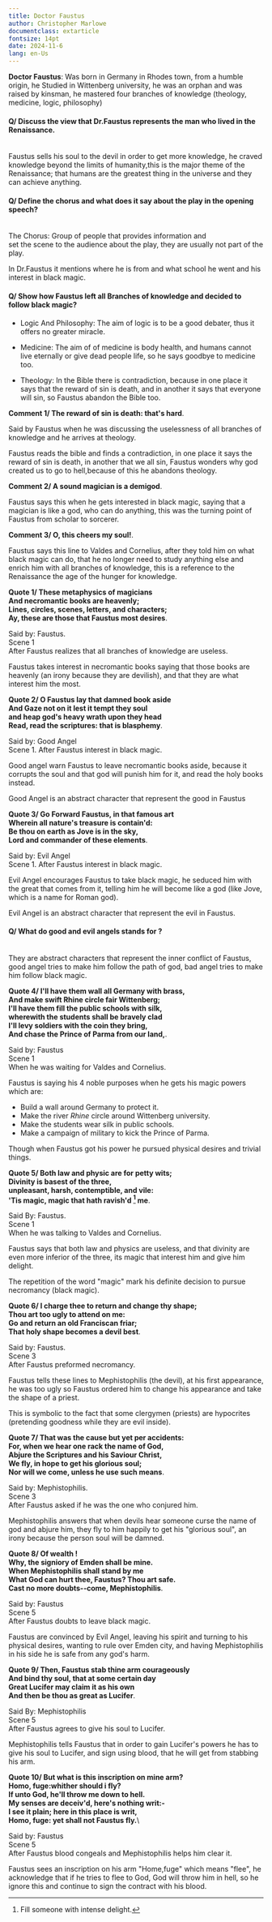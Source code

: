 ```yaml
---
title: Doctor Faustus
author: Christopher Marlowe
documentclass: extarticle
fontsize: 14pt
date: 2024-11-6
lang: en-Us
---
```

**Doctor Faustus**: Was born in Germany in Rhodes town,
from a humble origin, he Studied in Wittenberg university,
he was an orphan and was raised by kinsman, he mastered 
four branches of knowledge (theology, medicine, logic,
philosophy)

#### Q/ Discuss the view that Dr.Faustus represents the man who lived in the Renaissance.
\
Faustus sells his soul to the devil in order to get more
knowledge, he craved knowledge beyond the limits of 
humanity,this is the major theme of the Renaissance; 
that humans are the greatest thing in the universe
and they can achieve anything.

#### Q/ Define the chorus and what does it say about the play in the opening speech?
\
The Chorus: Group of people that provides information and  
set the scene to the audience about the play, they are 
usually not part of the play.

In Dr.Faustus it mentions where he is from and what school
he went and his interest in black magic.

#### Q/ Show how Faustus left all Branches of knowledge and decided to follow black magic?
* Logic And Philosophy: The aim of logic is to be a good 
debater, thus it offers no greater miracle.

* Medicine: The aim of of medicine is body health,
and humans cannot live eternally or give dead people life,
so he says goodbye to medicine too.

* Theology: In the Bible there is contradiction, because 
in one place it says that the reward of sin is death, 
and in another it says that everyone will sin, so Faustus 
abandon the Bible too.

**Comment 1/ The reward of sin is death: that's hard**\.

Said by Faustus when he was discussing the uselessness of
all branches of knowledge and he arrives at theology.

Faustus reads the bible and finds a contradiction, in one
place it says the reward of sin is death, in another that
we all sin, Faustus wonders why god created us to go to 
hell,because of this he abandons theology.

**Comment 2/ A sound magician is a demigod**\.

Faustus says this when he gets interested in black magic,
saying that a magician is like a god, who can do anything,
this was the turning point of Faustus from scholar 
to sorcerer.

**Comment 3/ O, this cheers my soul!**\.

Faustus says this line to Valdes and Cornelius, after
they told him on what black magic can do, that he no longer
need to study anything else and enrich him 
with all branches of knowledge, this is a reference to the
Renaissance the age of the hunger for knowledge.

**Quote 1/ These metaphysics of magicians**\
**And necromantic books are heavenly;**\
**Lines, circles, scenes, letters, and characters;**\
**Ay, these are those that Faustus most desires**\.

Said by: Faustus.\
Scene 1\
After Faustus realizes that all branches of knowledge are useless. 

Faustus takes interest in necromantic books saying that those
books are heavenly (an irony because they are devilish),
and that they are what interest him the most.

**Quote 2/ O Faustus lay that damned book aside**\
**And Gaze not on it lest it tempt they soul**\
**and heap god's heavy wrath upon they head**\
**Read, read the scriptures: that is blasphemy**\.

Said by: Good Angel\
Scene 1\.
After Faustus interest in black magic. 

Good angel warn Faustus to leave necromantic books aside,
because it corrupts the soul and that god will punish
him for it, and read the holy books instead.

Good Angel is an abstract character that represent the good in Faustus

**Quote 3/ Go Forward Faustus, in that famous art**\
**Wherein all nature's treasure is contain'd:**\
**Be thou on earth as Jove is in the sky,**\
**Lord and commander of these elements**\.

Said by: Evil Angel\
Scene 1\.
After Faustus interest in black magic. 
 

Evil Angel encourages Faustus to take black magic,
he seduced him with the great that comes from it,
telling him he will become like a god (like Jove, which is
a name for Roman god).

Evil Angel is an abstract character that represent the evil in Faustus.

#### Q/ What do good and evil angels stands for ?
\
They are abstract characters that represent the inner
conflict of Faustus, good angel tries to make him follow 
the path of god, bad angel tries to make him follow black 
magic.

**Quote 4/ I'll have them wall all Germany with brass,**\
**And make swift Rhine circle fair Wittenberg;**\
**I'll have them fill the public schools with silk,**\
**wherewith the students shall be bravely clad**\
**I'll levy soldiers with the coin they bring,**\
**And chase the Prince of Parma from our land,**\.

Said by: Faustus\
Scene 1\
When he was waiting for Valdes and Cornelius.

Faustus is saying his 4 noble purposes when he gets his 
magic powers which are:

- Build a wall around Germany to protect it.
- Make the river *Rhine* circle around Wittenberg university.
- Make the students wear silk in public schools.
- Make a campaign of military to kick the Prince of Parma.

Though when Faustus got his power he pursued physical 
desires and trivial things.

**Quote 5/ Both law and physic are for petty wits;**\
**Divinity is basest of the three,**\
**unpleasant, harsh, contemptible, and vile:**\
**'Tis magic, magic that hath ravish'd [^1] me**\.

Said By: Faustus.\
Scene 1\
When he was talking to Valdes and Cornelius.

Faustus says that both law and physics are useless, and that 
divinity are even more inferior of the three, its magic that 
interest him and give him delight.

The repetition of the word "magic" mark his definite decision to pursue
necromancy (black magic).

[^1]:  Fill someone with intense delight.

**Quote 6/ I charge thee to return and change thy shape;**\
**Thou art too ugly to attend on me:**\
**Go and return an old Franciscan friar;**\
**That holy shape becomes a devil best**\.

Said by: Faustus.\
Scene 3\
After Faustus preformed necromancy.

Faustus tells these lines to Mephistophilis (the devil),
at his first appearance, he was too ugly so Faustus ordered
him to change his appearance and take the shape of a priest.

This is symbolic to the fact that some clergymen (priests)
are hypocrites (pretending goodness while they are evil inside).

**Quote 7/ That was the cause but yet per accidents:**\
**For, when we hear one rack the name of God,**\
**Abjure the Scriptures and his Saviour Christ,**\
**We fly, in hope to get his glorious soul;**\
**Nor will we come, unless he use such means**\.


Said by: Mephistophilis.\
Scene 3\
After Faustus asked if he was the one who conjured him.

Mephistophilis answers that when devils hear someone
curse the name of god and abjure him, they fly to him
happily to get his "glorious soul", an irony because 
the person soul will be damned.

**Quote 8/ Of wealth !**\
**Why, the signiory of Emden shall be mine.**\
**When Mephistophilis shall stand by me**\
**What God can hurt thee, Faustus? Thou art safe.**\
**Cast no more doubts--come, Mephistophilis**\.

Said by: Faustus\
Scene 5\
After Faustus doubts to leave black magic.

Faustus are convinced by Evil Angel, leaving his spirit
and turning to his physical desires, wanting to rule over
Emden city, and having Mephistophilis in his side
he is safe from any god's harm.

**Quote 9/ Then, Faustus stab thine arm courageously**\
**And bind thy soul, that at some certain day**\
**Great Lucifer may claim it as his own**\
**And then be thou as great as Lucifer**\.

Said By: Mephistophilis\
Scene 5\
After Faustus agrees to give his soul to Lucifer.

Mephistophilis tells Faustus that in order to gain Lucifer's
powers he has to give his soul to Lucifer, and sign using blood,
that he will get from stabbing his arm.


**Quote 10/ But what is this inscription on mine arm?**\
**Homo, fuge:whither should i fly?**\
**If unto God, he'll throw me down to hell.**\
**My senses are deceiv'd, here's nothing writ:-**\
**I see it plain; here in this place is writ,**\
**Homo, fuge: yet shall not Faustus fly.**\

Said by: Faustus\
Scene 5\
After Faustus blood congeals and Mephistophilis helps him clear it.

Faustus sees an inscription on his arm "Home,fuge"
which means "flee", he acknowledge that if he tries to
flee to God, God will throw him in hell, so he ignore this
and continue to sign the contract with his blood.


